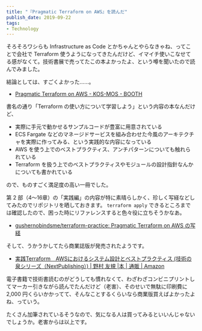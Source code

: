 ```yaml
---
title: "『Pragmatic Terraform on AWS』を読んだ"
publish_date: 2019-09-22
tags:
- Technology
---
```


そろそろワシらも Infrastructure as Code とかちゃんとやらなきゃね、ってことで会社で Terraform
使うようになってきたんだけど、イマイチ使いこなせてる感がなくて。技術書展で売ってたこの本よかったよ、という噂を聞いたので読んでみました。

結論としては、すごくよかった……。

- [Pragmatic Terraform on AWS - KOS-MOS - BOOTH](https://booth.pm/ja/items/1318735)

書名の通り「Terraform の使い方について学習しよう」という内容の本なんだけど、

- 実際に手元で動かせるサンプルコードが豊富に用意されている
- ECS Fargate などのマネージドサービスを組み合わせた今風のアーキテクチャを実際に作ってみる、という実践的な内容になっている
- AWS を使う上でのベストプラクティス、アンチパターンについても触れられている
- Terraform を扱う上でのベストプラクティスやモジュールの設計指針なんかについても書かれている

ので、ものすごく満足度の高い一冊でした。

第 2 部（4〜16章）の「実践編」の内容が特に素晴らしかく、珍しく写経などしてみたのでリポジトリを晒しておきます。 `terraform apply`
できるところまでは確認したので、困った時にリファレンスすると色々役に立ちそうかなあ。

- [gushernobindsme/terraform-practice: Pragmatic Terraform on AWS の写経](https://github.com/gushernobindsme/terraform-practice/tree/master)

そして、うかうかしてたら商業誌版が発売されたようです。

- [実践Terraform　AWSにおけるシステム設計とベストプラクティス (技術の泉シリーズ（NextPublishing）) | 野村 友規 |本 | 通販 | Amazon](https://www.amazon.co.jp/dp/4844378139/)

電子書籍で技術書読むのがどうしても慣れなくて、わざわざコンビニプリントしてマーカー引きながら読んでたんだけど（老害）、そのせいで無駄に印刷費に 2,000
円くらいかかってて、そんなことするくらいなら商業版買えばよかったよね、っていう。

たくさん加筆されているそうなので、気になる人は買ってみるといいんじゃないでしょうか。老害からは以上です。
